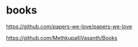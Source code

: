 # books
https://github.com/papers-we-love/papers-we-love

https://github.com/MethkupalliVasanth/Books
